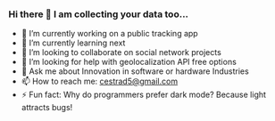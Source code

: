 ### Hi there 👋 I am collecting your data too...

- 🔭 I’m currently working on a public tracking app
- 🌱 I’m currently learning next
- 👯 I’m looking to collaborate on social network projects
- 🤔 I’m looking for help with geolocalization API free options
- 💬 Ask me about Innovation in software or hardware Industries
- 📫 How to reach me: cestrad5@gmail.com
- ⚡ Fun fact: Why do programmers prefer dark mode? Because light attracts bugs!


